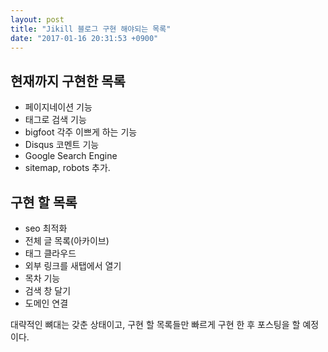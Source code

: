 ```yaml
---
layout: post
title: "Jikill 블로그 구현 해야되는 목록"
date: "2017-01-16 20:31:53 +0900"
---
```


## 현재까지 구현한 목록
- 페이지네이션 기능
- 태그로 검색 기능
- bigfoot 각주 이쁘게 하는 기능
- Disqus 코멘트 기능
- Google Search Engine
- sitemap, robots 추가.

## 구현 할 목록
- seo 최적화
- 전체 글 목록(아카이브)
- 태그 클라우드
- 외부 링크를 새탭에서 열기
- 목차 기능
- 검색 창 달기
- 도메인 연결

대략적인 뼈대는 갖춘 상태이고, 구현 할 목록들만 빠르게 구현 한 후 포스팅을 할 예정이다.
